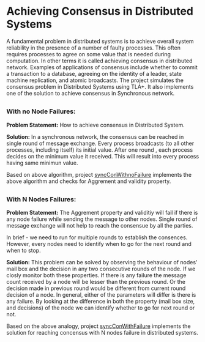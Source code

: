 # Achieving Consensus in Distributed Systems
A fundamental problem in distributed systems is to achieve overall system reliability in the presence of a number of faulty processes. This often requires processes to agree on some value that is needed during computation. In other terms it is called achieving consensus in distributed network. Examples of applications of consensus include whether to commit a transaction to a database, agreeing on the identity of a leader, state machine replication, and atomic broadcasts. The project simulates the consensus problem in Distributed Systems using TLA+. It also implements one of the solution to achieve consensus in Synchronous network.

##

### With no Node Failures:

**Problem Statement:** How to achieve consensus in Distributed System.

**Solution:** In a synchronous network, the consensus can be reached in single round of message exchange. Every process broadcasts (to all other processes, including itself) its initial value. After one round , each process decides on the minimum value it
received. This will result into every process having same minimun value.

Based on above algorithm, project [syncConWithnoFailure](consensus-with-no-failure/syncCon1.toolbox/Model_1/syncCon1.tla) implements the above algorithm and checks for Aggrement and validity property.

##

### With N Nodes Failures:

**Problem Statement:** The Aggrement property and validitiy will fail if there is any node failure while sending the message to other nodes. Single round of message exchange will not help to reach the consensue by all the parties.

In brief - we need to run for multiple rounds to establish the consences. However, every nodes need  to identify when to go for the next round and when to stop.

**Solution:** This problem can be solved by observing the behaviour of nodes' mail box and the decision in any two consecutive rounds of the node. If we closly monitor both these properties. If there is any failure the message count received by a node will be lesser than the previous round. Or the decision made in previous round would be different from  current round decision of a node. In general, either of the parameters will differ is there is any failure. By looking at the difference in both the property (mail box size, and decisions) of the node we can identify whether to go for next round or not.

Based on the above analogy, project [syncConWithFailure](consensus-with-failure/syncCon2.toolbox/Model_1/syncCon2.tla) implements the solution for reaching concensus with N nodes failure in distributed systems.

